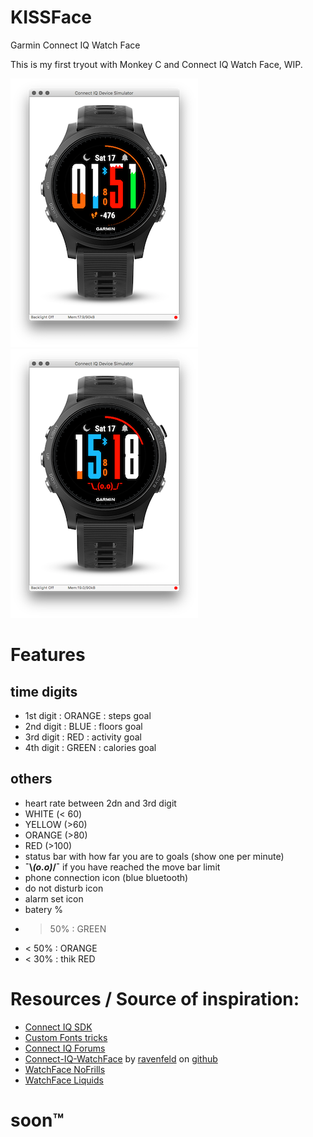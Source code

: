 # KISSFace
Garmin Connect IQ Watch Face

This is my first tryout with Monkey C and Connect IQ Watch Face, WIP.

![KISSFace example][shot1]
![KISSFace example][shot2]

# Features
## time digits
- 1st digit : ORANGE : steps goal
- 2nd digit : BLUE : floors goal
- 3rd digit : RED : activity goal
- 4th digit : GREEN : calories goal

## others
- heart rate between 2dn and 3rd digit
 - WHITE (< 60) 
 - YELLOW (>60) 
 - ORANGE (>80) 
 - RED (>100)
- status bar with how far you are to goals (show one per minute) 
 - **¯\\_(o.o)_/¯** if you have reached the move bar limit
- phone connection icon (blue bluetooth)
- do not disturb icon
- alarm set icon
- batery %
 - > 50% : GREEN
 - < 50% : ORANGE
 - < 30% : thik RED

# Resources / Source of inspiration:

- [Connect IQ SDK](https://developer.garmin.com/downloads/connect-iq/monkey-c/doc/)
- [Custom Fonts tricks](https://developer.garmin.com/index.php/blog/post/connect-iq-pro-tip-custom-fonts-tricks)
- [Connect IQ Forums](https://forums.garmin.com/forumdisplay.php?479-Connect-IQ)
- [Connect-IQ-WatchFace](https://github.com/ravenfeld/Connect-IQ-WatchFace) by [ravenfeld](https://github.com/ravenfeld/) on [github](https://github.com)
- [WatchFace NoFrills](https://apps.garmin.com/en-US/apps/03030574-3c6e-484a-9bd8-ce2ca0249651)
- [WatchFace Liquids](https://apps.garmin.com/en-US/apps/afc87394-f854-4ee4-838a-598d81414fde)


# soon™


[shot1]: shots/shot1.png
[shot2]: shots/shot2.png
